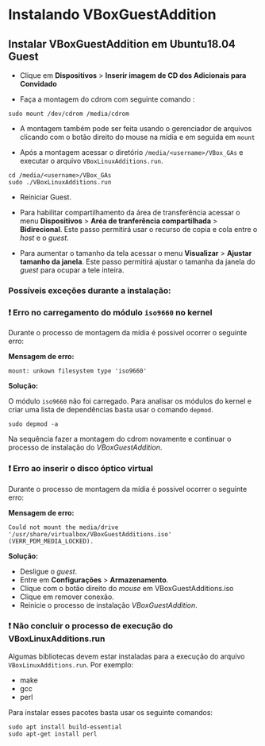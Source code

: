 # Instalando VBoxGuestAddition

## Instalar VBoxGuestAddition em Ubuntu18.04 Guest 

* Clique em **Dispositivos** > **Inserir imagem de CD dos Adicionais para Convidado**

* Faça a montagem do cdrom com seguinte comando :

```
sudo mount /dev/cdrom /media/cdrom
``` 

* A montagem também pode ser feita usando o gerenciador de arquivos clicando com o botão direito do mouse na mídia e em seguida em `mount`

* Após a montagem acessar o diretório `/media/<username>/VBox_GAs` e executar o arquivo `VBoxLinuxAdditions.run`.

```
cd /media/<username>/VBox_GAs
sudo ./VBoxLinuxAdditions.run
```

* Reiniciar Guest.

* Para habilitar compartilhamento da área de transferência acessar o menu **Dispositivos** > **Aréa de tranferência compartilhada** > **Bidirecional**. Este passo permitirá usar o recurso de copia e cola entre o *host* e o *guest*.

* Para aumentar o tamanho da tela acessar o menu **Visualizar** > **Ajustar tamanho da janela**. Este passo permitirá ajustar o tamanha da janela do *guest* para ocupar a tele inteira.

### Possíveis exceções durante a instalação: 

### :exclamation: Erro no carregamento do módulo `iso9660` no kernel

Durante o processo de montagem da mídia é possivel ocorrer o seguinte erro:

**Mensagem de erro:**

`mount: unkown filesystem type 'iso9660'`

**Solução:**

O módulo `iso9660` não foi carregado. Para analisar os módulos do kernel e criar uma lista de dependências basta usar o comando `depmod`.

`sudo depmod -a`
 
Na sequência fazer a montagem do cdrom novamente e continuar o processo de instalação do *VBoxGuestAddition*.

### :exclamation: Erro ao inserir o disco óptico virtual 

Durante o processo de montagem da mídia é possivel ocorrer o seguinte erro:

**Mensagem de erro:**

`Could not mount the media/drive '/usr/share/virtualbox/VBoxGuestAdditions.iso' (VERR_PDM_MEDIA_LOCKED).`

**Solução:**

* Desligue o *guest*.
* Entre em **Configurações** > **Armazenamento**.
* Clique com o botão direito do *mouse* em VBoxGuestAdditions.iso
* Clique em remover conexão.
* Reinicie o processo de instalação *VBoxGuestAddition*.

### :exclamation: Não concluir o processo de execução do VBoxLinuxAdditions.run

Algumas bibliotecas devem estar instaladas para a execução do arquivo `VBoxLinuxAdditions.run`.
Por exemplo:

* make
* gcc
* perl

Para instalar esses pacotes basta usar os seguinte comandos:

```
sudo apt install build-essential
sudo apt-get install perl
```














